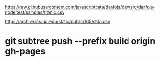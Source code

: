 https://raw.githubusercontent.com/javascriptdata/danfojs/dev/src/danfojs-node/test/samples/titanic.csv


https://archive.ics.uci.edu/static/public/165/data.csv

# git subtree push --prefix build origin gh-pages